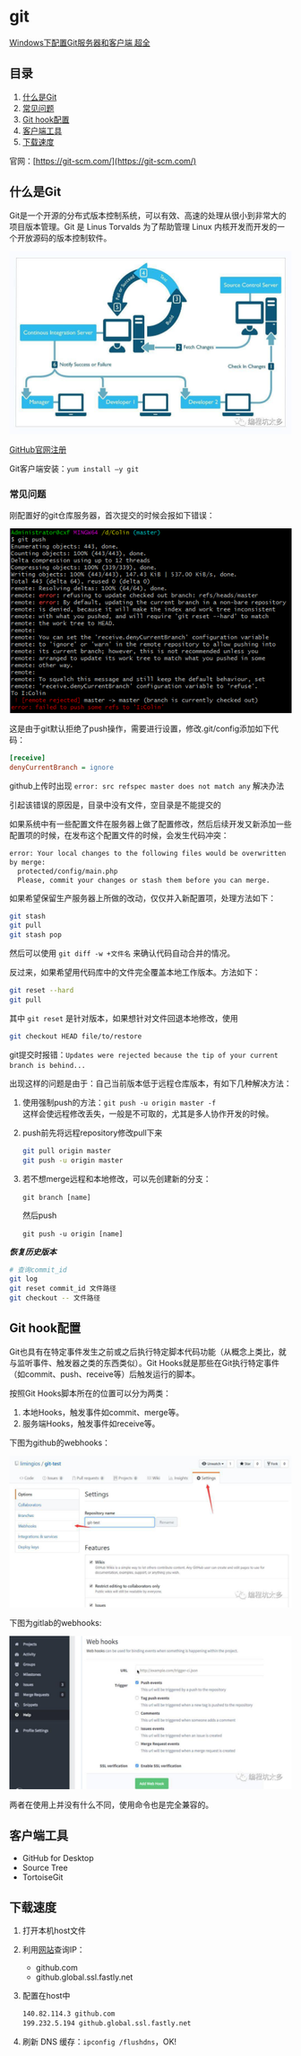 # git

[Windows下配置Git服务器和客户端 超全](https://www.cnblogs.com/webenh/p/5864007.html)

## 目录

1. [什么是Git](#什么是Git)
2. [常见问题](#常见问题)
3. [Git&nbsp;hook配置](#Git&nbsp;hook配置)
4. [客户端工具](#客户端工具)
5. [下载速度](#下载速度)

官网：[https://git-scm.com/](https://git-scm.com/)

## 什么是Git

Git是一个开源的分布式版本控制系统，可以有效、高速的处理从很小到非常大的项目版本管理。Git 是 Linus Torvalds 为了帮助管理 Linux 内核开发而开发的一个开放源码的版本控制软件。

![x](./Resource/1.png)

[GitHub官网注册](#https://github.com/)

Git客户端安装：`yum install –y git`

### 常见问题

刚配置好的git仓库服务器，首次提交的时候会报如下错误：

![x](./Resource/2.png)

这是由于git默认拒绝了push操作，需要进行设置，修改.git/config添加如下代码：

```ini
[receive]
denyCurrentBranch = ignore
```

github上传时出现 `error: src refspec master does not match any` 解决办法

引起该错误的原因是，目录中没有文件，空目录是不能提交的

如果系统中有一些配置文件在服务器上做了配置修改，然后后续开发又新添加一些配置项的时候，在发布这个配置文件的时候，会发生代码冲突：

```shell
error: Your local changes to the following files would be overwritten by merge:
  protected/config/main.php
  Please, commit your changes or stash them before you can merge.
```

如果希望保留生产服务器上所做的改动，仅仅并入新配置项，处理方法如下：

```sh
git stash
git pull
git stash pop
```

然后可以使用 `git diff -w +文件名` 来确认代码自动合并的情况。

反过来，如果希望用代码库中的文件完全覆盖本地工作版本。方法如下：

```sh
git reset --hard
git pull
```

其中 `git reset` 是针对版本，如果想针对文件回退本地修改，使用

```sh
git checkout HEAD file/to/restore
```

git提交时报错：`Updates were rejected because the tip of your current branch is behind...`

出现这样的问题是由于：自己当前版本低于远程仓库版本，有如下几种解决方法：

1. 使用强制push的方法：`git push -u origin master -f`  
  这样会使远程修改丢失，一般是不可取的，尤其是多人协作开发的时候。
2. push前先将远程repository修改pull下来
  
   ```sh
   git pull origin master
   git push -u origin master
   ```

3. 若不想merge远程和本地修改，可以先创建新的分支：

   `git branch [name]`

   然后push
  
   `git push -u origin [name]`

***恢复历史版本***

```sh
# 查询commit_id
git log
git reset commit_id 文件路径
git checkout -- 文件路径
```

## Git&nbsp;hook配置

Git也具有在特定事件发生之前或之后执行特定脚本代码功能（从概念上类比，就与监听事件、触发器之类的东西类似）。Git Hooks就是那些在Git执行特定事件（如commit、push、receive等）后触发运行的脚本。

按照Git Hooks脚本所在的位置可以分为两类：

1. 本地Hooks，触发事件如commit、merge等。
2. 服务端Hooks，触发事件如receive等。

下图为github的webhooks：

![x](./Resource/3.png)

下图为gitlab的webhooks:

![x](./Resource/4.png)

两者在使用上并没有什么不同，使用命令也是完全兼容的。

## 客户端工具

- GitHub for Desktop
- Source Tree
- TortoiseGit

## 下载速度

1. 打开本机host文件

2. 利用[网站](https://www.ipaddress.com/)查询IP：
   - github.com
   - github.global.ssl.fastly.net

3. 配置在host中

   ```sh
   140.82.114.3 github.com
   199.232.5.194 github.global.ssl.fastly.net
   ```

4. 刷新 DNS 缓存：`ipconfig /flushdns`，OK!
